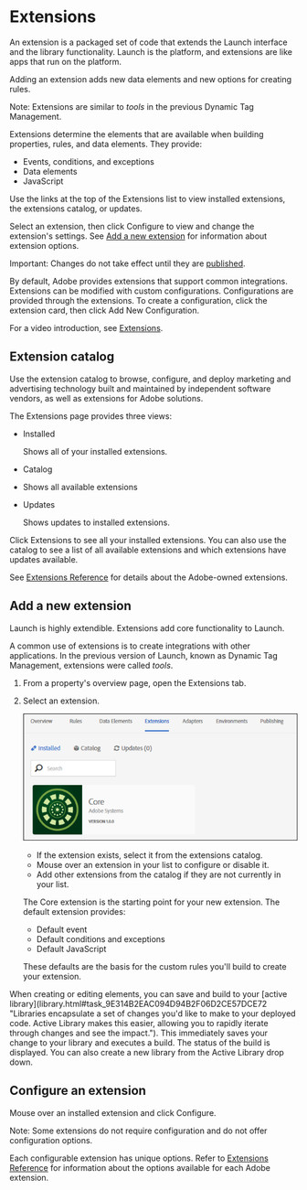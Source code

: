 # Extensions

An extension is a packaged set of code that extends the Launch interface and the library functionality. Launch is the platform, and extensions are like apps that run on the platform.

Adding an extension adds new data elements and new options for creating rules.

Note: Extensions are similar to _tools_ in the previous Dynamic Tag Management.

Extensions determine the elements that are available when building properties, rules, and data elements. They provide:

* Events, conditions, and exceptions
* Data elements
* JavaScript

Use the links at the top of the Extensions list to view installed extensions, the extensions catalog, or updates.

Select an extension, then click Configure to view and change the extension's settings. See [Add a new extension](extensions.md) for information about extension options.

Important: Changes do not take effect until they are [published](https://github.com/Aaronius/gitbooktest/tree/190c7c3dc0fbdc5a9ed48e7927383d3e9f032d78/managing-resources/c_publishing.md).

By default, Adobe provides extensions that support common integrations. Extensions can be modified with custom configurations. Configurations are provided through the extensions. To create a configuration, click the extension card, then click Add New Configuration.

For a video introduction, see [Extensions](https://github.com/Aaronius/gitbooktest/tree/190c7c3dc0fbdc5a9ed48e7927383d3e9f032d78/managing-resources/videos.md).

## Extension catalog

Use the extension catalog to browse, configure, and deploy marketing and advertising technology built and maintained by independent software vendors, as well as extensions for Adobe solutions.

The Extensions page provides three views:

* Installed

  Shows all of your installed extensions.

* Catalog
* Shows all available extensions
* Updates

  Shows updates to installed extensions.

Click Extensions to see all your installed extensions. You can also use the catalog to see a list of all available extensions and which extensions have updates available.

See [Extensions Reference](https://github.com/Aaronius/gitbooktest/tree/190c7c3dc0fbdc5a9ed48e7927383d3e9f032d78/managing-resources/extensions-reference.md) for details about the Adobe-owned extensions.

## Add a new extension

Launch is highly extendible. Extensions add core functionality to Launch.

A common use of extensions is to create integrations with other applications. In the previous version of Launch, known as Dynamic Tag Management, extensions were called _tools_.

1. From a property's overview page, open the Extensions tab.
2. Select an extension.

   ![](../.gitbook/assets/extensions.png)

   * If the extension exists, select it from the extensions catalog.
   * Mouse over an extension in your list to configure or disable it.
   * Add other extensions from the catalog if they are not currently in your list.

   The Core extension is the starting point for your new extension. The default extension provides:

   * Default event
   * Default conditions and exceptions
   * Default JavaScript

   These defaults are the basis for the custom rules you'll build to create your extension.

When creating or editing elements, you can save and build to your \[active library\]\(library.html\#task\_9E314B2EAC094D94B2F06D2CE57DCE72 "Libraries encapsulate a set of changes you'd like to make to your deployed code. Active Library makes this easier, allowing you to rapidly iterate through changes and see the impact."\). This immediately saves your change to your library and executes a build. The status of the build is displayed. You can also create a new library from the Active Library drop down.

## Configure an extension

Mouse over an installed extension and click Configure.

Note: Some extensions do not require configuration and do not offer configuration options.

Each configurable extension has unique options. Refer to [Extensions Reference](https://github.com/Aaronius/gitbooktest/tree/190c7c3dc0fbdc5a9ed48e7927383d3e9f032d78/managing-resources/extensions-reference.html#concept_2B2AF5D95A3E4389835746C9B34D1297) for information about the options available for each Adobe extension.

